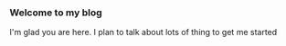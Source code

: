 ### Welcome to my blog

I'm glad you are here. I plan to talk about lots of thing to get me started
